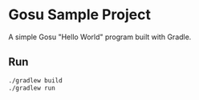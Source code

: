 # Gosu Sample Project

A simple Gosu "Hello World" program built with Gradle.

## Run
```bash
./gradlew build
./gradlew run
```

